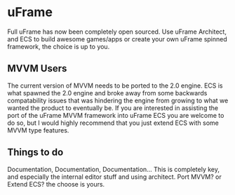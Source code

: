 # uFrame
Full uFrame has now been completely open sourced.  Use uFrame Architect, and ECS to build awesome games/apps or create your own uFrame spinned framework, the choice is up to you.

## MVVM Users
The current version of MVVM needs to be ported to the 2.0 engine.   ECS is what spawned the 2.0 engine and broke away from some backwards compatability issues that was hindering the engine from growing to what we wanted the product to eventually be.  If you are interested in assisting the port of the uFrame MVVM framework into uFrame ECS you are welcome to do so, but I would highly recommend that you just extend ECS with some MVVM type features.  

## Things to do
Documentation, Documentation, Documentation... This is completely key, and especially the internal editor stuff and using architect.
Port MVVM? or Extend ECS? the choose is yours.
